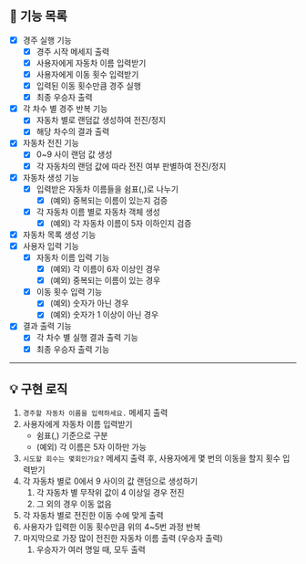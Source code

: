 ## 🚀 기능 목록

- [x]  경주 실행 기능
    - [x]  경주 시작 메세지 출력
    - [x]  사용자에게 자동차 이름 입력받기
    - [x]  사용자에게 이동 횟수 입력받기
    - [x]  입력된 이동 횟수만큼 경주 실행
    - [x]  최종 우승자 출력
- [x]  각 차수 별 경주 반복 기능
    - [x]  자동차 별로 랜덤값 생성하여 전진/정지
    - [x]  해당 차수의 결과 출력
- [x]  자동차 전진 기능
    - [x]  0~9 사이 랜덤 값 생성
    - [x]  각 자동차의 랜덤 값에 따라 전진 여부 판별하여 전진/정지
- [x]  자동차 생성 기능
   - [x]  입력받은 자동차 이름들을 쉼표(,)로 나누기
      - [x]  (예외) 중복되는 이름이 있는지 검증
   - [x]  각 자동차 이름 별로 자동차 객체 생성
      - [x]  (예외) 각 자동차 이름이 5자 이하인지 검증
- [x]  자동차 목록 생성 기능
- [x]  사용자 입력 기능
    - [x]  자동차 이름 입력 기능
        - [x]  (예외) 각 이름이 6자 이상인 경우
        - [x]  (예외) 중복되는 이름이 있는 경우
    - [x]  이동 횟수 입력 기능
        - [x]  (예외) 숫자가 아닌 경우
        - [x]  (예외) 숫자가 1 이상이 아닌 경우
- [x]  결과 출력 기능
    - [x]  각 차수 별 실행 결과 출력 기능
    - [x]  최종 우승자 출력 기능

---

## 💡 구현 로직

1. `경주할 자동차 이름을 입력하세요.` 메세지 출력
2. 사용자에게 자동차 이름 입력받기
   - 쉼표(,) 기준으로 구분
   - (예외) 각 이름은 5자 이하만 가능
3. `시도할 회수는 몇회인가요?` 메세지 출력 후, 사용자에게 몇 번의 이동을 할지 횟수 입력받기
4. 각 자동차 별로 0에서 9 사이의 값 랜덤으로 생성하기
   1. 각 자동차 별 무작위 값이 4 이상일 경우 전진
   2. 그 외의 경우 이동 없음
5. 각 자동차 별로 전진한 이동 수에 맞게 출력
6. 사용자가 입력한 이동 횟수만큼 위의 4~5번 과정 반복
7. 마지막으로 가장 많이 전진한 자동차 이름 출력 (우승자 출력)
   1. 우승자가 여러 명일 때, 모두 출력